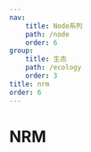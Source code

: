 ```yaml
---
nav:
    title: Node系列
    path: /node
    order: 6
group:
    title: 生态
    path: /ecology
    order: 3
title: nrm
order: 6
---
```


# NRM
